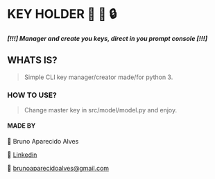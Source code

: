 # KEY HOLDER :key: :snake: :lock:
##### [!!!] Manager and create you keys, direct in you prompt console [!!!]


## WHATS IS?
> Simple CLI key manager/creator made/for python 3.

### HOW TO USE?
> Change master key in src/model/model.py and enjoy.


#### MADE BY

:runner: Bruno Aparecido Alves

:whale: [Linkedin](https://www.linkedin.com/in/brunoaparecidoalves/)

:e-mail: brunoaparecidoalves@gmail.com


